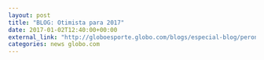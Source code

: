 ```yaml
---
layout: post
title: "BLOG: Otimista para 2017"
date: 2017-01-02T12:40:00+00:00
external_link: "http://globoesporte.globo.com/blogs/especial-blog/peron-na-arquibancada/post/otimista-para-2017.html"
categories: news globo.com
---
```

